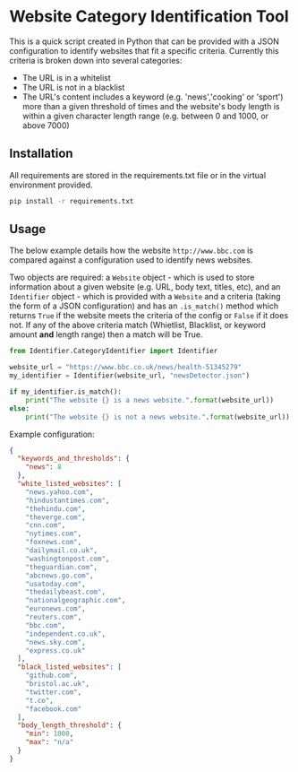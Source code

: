# Website Category Identification Tool
This is a quick script created in Python that can be provided with a JSON configuration to identify websites that fit a specific criteria. Currently this criteria is broken down into several categories:
- The URL is in a whitelist
- The URL is not in a blacklist
- The URL's content includes a keyword (e.g. 'news','cooking' or 'sport') more than a given threshold of times and the website's body length is within a given character length range (e.g. between 0 and 1000, or above 7000)

## Installation
All requirements are stored in the requirements.txt file or in the virtual environment provided. 
```bash
pip install -r requirements.txt
```

## Usage 
The below example details how the website ``http://www.bbc.com`` is compared against a configuration used to identify news websites. 

Two objects are required: a ```Website``` object - which is used to store information about a given website (e.g. URL, body text, titles, etc), and an ```Identifier``` object - which is provided with a ```Website``` and a criteria (taking the form of a JSON configuration) and has an ```.is_match()``` method which returns ```True``` if the website meets the criteria of the config or ```False``` if it does not. If any of the above criteria match (Whietlist, Blacklist, or keyword amount **and** length range) then a match will be True.

```python
from Identifier.CategoryIdentifier import Identifier

website_url = "https://www.bbc.co.uk/news/health-51345279"
my_identifier = Identifier(website_url, "newsDetector.json")

if my_identifier.is_match():
    print("The website {} is a news website.".format(website_url))
else:
    print("The website {} is not a news website.".format(website_url))
```
Example configuration:

```json
{
  "keywords_and_thresholds": {
    "news": 8
  },
  "white_listed_websites": [
    "news.yahoo.com",
    "hindustantimes.com",
    "thehindu.com",
    "theverge.com",
    "cnn.com",
    "nytimes.com",
    "foxnews.com",
    "dailymail.co.uk",
    "washingtonpost.com",
    "theguardian.com",
    "abcnews.go.com",
    "usatoday.com",
    "thedailybeast.com",
    "nationalgeographic.com",
    "euronews.com",
    "reuters.com",
    "bbc.com",
    "independent.co.uk",
    "news.sky.com",
    "express.co.uk"
  ],
  "black_listed_websites": [
    "github.com",
    "bristol.ac.uk",
    "twitter.com",
    "t.co",
    "facebook.com"
  ],
  "body_length_threshold": {
    "min": 1000,
    "max": "n/a"
  }
}
```
